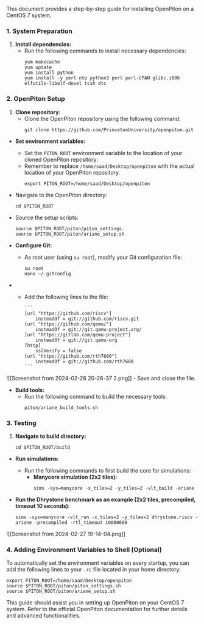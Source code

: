 This document provides a step-by-step guide for installing OpenPiton on a CentOS 7 system.

### 1. System Preparation

1. **Install dependencies:**
    - Run the following commands to install necessary dependencies:
        ```
        yum makecache
        yum update
        yum install python
        yum install -y perl ntp python3 perl perl-CPAN glibc.i686 elfutils-libelf-devel tcsh dtc
        ```

### 2. OpenPiton Setup

1. **Clone repository:**
    - Clone the OpenPiton repository using the following command:
        ```
        git clone https://github.com/PrincetonUniversity/openpiton.git
        ```

- **Set environment variables:**
    - Set the `PITON_ROOT` environment variable to the location of your cloned OpenPiton repository:
    - Remember to replace `/home/saad/Desktop/openpiton` with the actual location of your OpenPiton repository.
        ```
        export PITON_ROOT=/home/saad/Desktop/openpiton
        ```

- Navigate to the OpenPiton directory:

    ```
    cd $PITON_ROOT
    ```

- Source the setup scripts:

    ```
    source $PITON_ROOT/piton/piton_settings.
    source $PITON_ROOT/piton/ariane_setup.sh
    ```


- **Configure Git:**
    - As root user (using `su root`), modify your Git configuration file:
        ```
        su root
        nano ~/.gitconfig
        ```
- - Add the following lines to the file:
        
        ```
        [url "https://github.com/riscv"]
            insteadOf = git://github.com/riscv.git
        [url "https://github.com/qemu/"]
            insteadOf = git://git.qemu-project.org/
        [url "https://gitlab.com/qemu-project"]
            insteadOf = git://git.qemu-org
        [http]
            sslVerify = false
        [url "https://github.com/rth7680"]
            insteadOf = git://github.com/rth7680
        ```
        
![[Screenshot from 2024-02-28 20-26-37 2.png]]
    - Save and close the file.

- **Build tools:**
    - Run the following command to build the necessary tools:
        ```
        piton/ariane_build_tools.sh
        ```

### 3. Testing

1. **Navigate to build directory:**
    ```
    cd $PITON_ROOT/build
    ```

- **Run simulations:**
    - Run the following commands to first build the core for simulations:
        - **Manycore simulation (2x2 tiles):**
            ```
            sims -sys=manycore -x_tiles=2 -y_tiles=2 -vlt_build -ariane
            ```


- **Run the Dhrystone benchmark  as an example (2x2 tiles, precompiled, timeout 10 seconds):**
    ```
    sims -sys=manycore -vlt_run -x_tiles=2 -y_tiles=2 dhrystone.riscv -ariane -precompiled -rtl_timeout 10000000
    ```
![[Screenshot from 2024-02-27 19-14-04.png]]


### 4. Adding Environment Variables to Shell (Optional)

To automatically set the environment variables on every startup, you can add the following lines to your `.rc` file located in your home directory:

```
export PITON_ROOT=/home/saad/Desktop/openpiton
source $PITON_ROOT/piton/piton_settings.sh
source $PITON_ROOT/piton/ariane_setup.sh
```



This guide should assist you in setting up OpenPiton on your CentOS 7 system. Refer to the official OpenPiton documentation for further details and advanced functionalities.